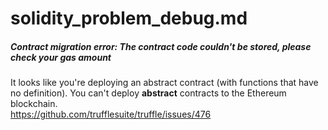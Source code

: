 # solidity_problem_debug.md

##### Contract migration error: The contract code couldn't be stored, please check your gas amount
It looks like you're deploying an abstract contract (with functions that have no definition).
You can't deploy **abstract** contracts to the Ethereum blockchain.<br>
https://github.com/trufflesuite/truffle/issues/476
